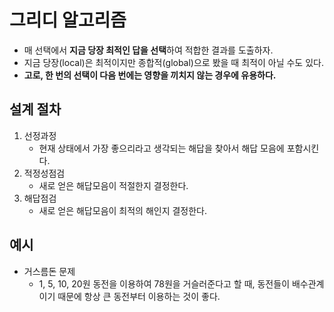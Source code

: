 # 그리디 알고리즘

* 매 선택에서 **지금 당장 최적인 답을 선택**하여 적합한 결과를 도출하자.
* 지금 당장(local)은 최적이지만 종합적(global)으로 봤을 때 최적이 아닐 수도 있다.
* **고로, 한 번의 선택이 다음 번에는 영향을 끼치지 않는 경우에 유용하다.**

## 설계 절차
1. 선정과정
	* 현재 상태에서 가장 좋으리라고 생각되는 해답을 찾아서 해답 모음에 포함시킨다.
2. 적정성점검
	* 새로 얻은 해답모음이 적절한지 결정한다.
3. 해답점검
	* 새로 얻은 해답모음이 최적의 해인지 결정한다.

## 예시
* 거스름돈 문제
	* 1, 5, 10, 20원 동전을 이용하여 78원을 거슬러준다고 할 때, 동전들이 배수관계이기 때문에 항상 큰 동전부터 이용하는 것이 좋다. 
